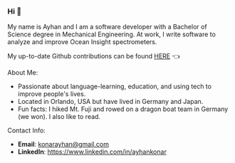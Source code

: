 ### Hi 👋

My name is Ayhan and I am a software developer with a Bachelor of Science degree in Mechanical Engineering. At work, I write software to analyze and improve Ocean Insight spectrometers. 

My up-to-date Github contributions can be found [HERE](https://github.com/ayhanocean) 👈

About Me:

- Passionate about language-learning, education, and using tech to improve people's lives.
- Located in Orlando, USA but have lived in Germany and Japan. 
- Fun facts: I hiked Mt. Fuji and rowed on a dragon boat team in Germany (we won). I also like to read.

Contact Info:

- **Email**: konarayhan@gmail.com
- **LinkedIn**: https://www.linkedin.com/in/ayhankonar
